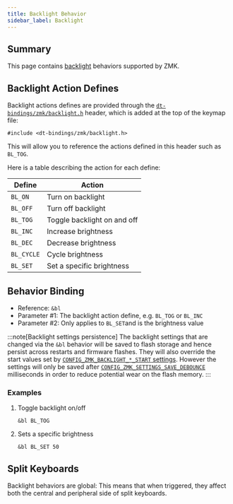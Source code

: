 ```yaml
---
title: Backlight Behavior
sidebar_label: Backlight
---
```


## Summary

This page contains [backlight](../features/backlight.mdx) behaviors supported by ZMK.

## Backlight Action Defines

Backlight actions defines are provided through the [`dt-bindings/zmk/backlight.h`](https://github.com/zmkfirmware/zmk/blob/main/app/include/dt-bindings/zmk/backlight.h) header,
which is added at the top of the keymap file:

```dts
#include <dt-bindings/zmk/backlight.h>
```

This will allow you to reference the actions defined in this header such as `BL_TOG`.

Here is a table describing the action for each define:

| Define     | Action                      |
| ---------- | --------------------------- |
| `BL_ON`    | Turn on backlight           |
| `BL_OFF`   | Turn off backlight          |
| `BL_TOG`   | Toggle backlight on and off |
| `BL_INC`   | Increase brightness         |
| `BL_DEC`   | Decrease brightness         |
| `BL_CYCLE` | Cycle brightness            |
| `BL_SET`   | Set a specific brightness   |

## Behavior Binding

- Reference: `&bl`
- Parameter #1: The backlight action define, e.g. `BL_TOG` or `BL_INC`
- Parameter #2: Only applies to `BL_SET`and is the brightness value

:::note[Backlight settings persistence]
The backlight settings that are changed via the `&bl` behavior will be saved to flash storage and hence persist across restarts and firmware flashes.
They will also override the start values set by [`CONFIG_ZMK_BACKLIGHT_*_START` settings](../config/backlight.md#kconfig).
However the settings will only be saved after [`CONFIG_ZMK_SETTINGS_SAVE_DEBOUNCE`](../config/system.md#general) milliseconds in order to reduce potential wear on the flash memory.
:::

### Examples

1. Toggle backlight on/off

   ```dts
   &bl BL_TOG
   ```

1. Sets a specific brightness

   ```dts
   &bl BL_SET 50
   ```

## Split Keyboards

Backlight behaviors are global: This means that when triggered, they affect both the central and peripheral side of split keyboards.
